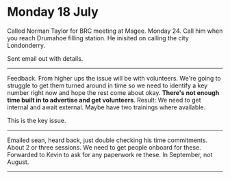 # Monday 18 July
Called Norman Taylor for BRC meeting at Magee. Monday 24. Call him when you reach Drumahoe filling station. He inisited on calling the city Londonderry. 

Sent email out with details.

---

Feedback. From higher ups the issue will be with volunteers. We're going to struggle to get them turned around in time so we need to identify a key number right now and hope the rest come about okay. **There's not enough time built in to advertise and get volunteers**. Result: We need to get internal and await external. Maybe have two trainings where available.

This is the key issue. 

---
Emailed sean, heard back, just double checking his time commitments. About 2 or three sessions. We need to get people onboard for these. Forwarded to Kevin to ask for any paperwork re these. In September, not August. 

---
